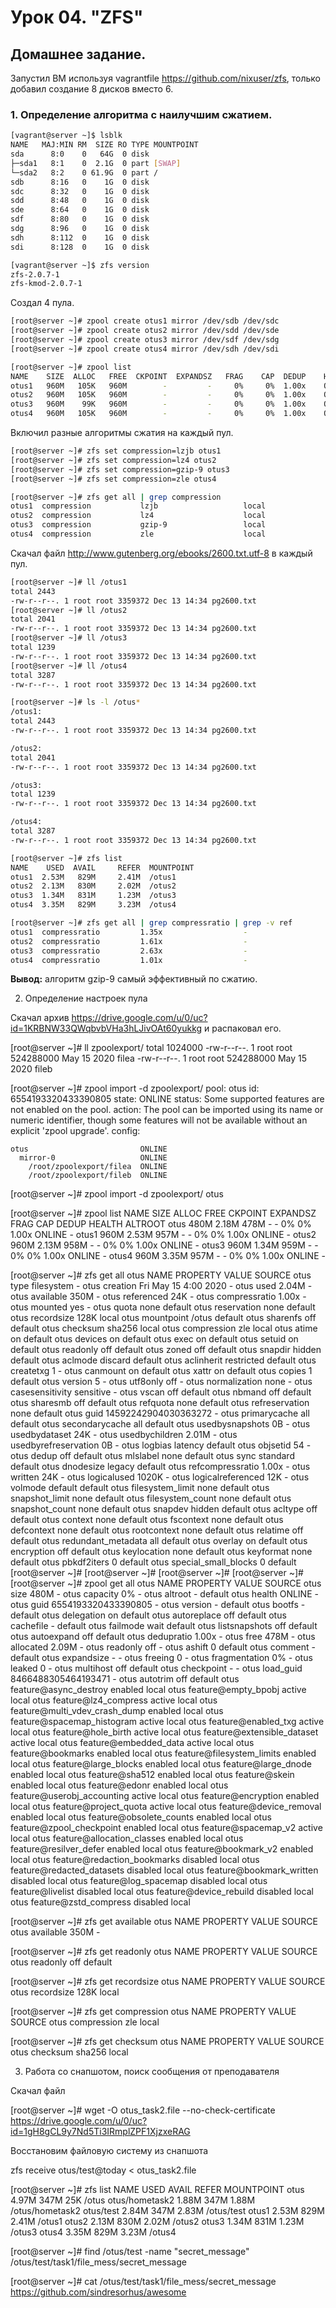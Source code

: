 # Урок 04. "ZFS"

## Домашнее задание.

Запустил ВМ используя vagrantfile https://github.com/nixuser/zfs, только добавил создание 8 дисков вместо 6.

### 1. Определение алгоритма с наилучшим сжатием.

````bash
[vagrant@server ~]$ lsblk
NAME   MAJ:MIN RM  SIZE RO TYPE MOUNTPOINT
sda      8:0    0   64G  0 disk 
├─sda1   8:1    0  2.1G  0 part [SWAP]
└─sda2   8:2    0 61.9G  0 part /
sdb      8:16   0    1G  0 disk 
sdc      8:32   0    1G  0 disk 
sdd      8:48   0    1G  0 disk 
sde      8:64   0    1G  0 disk 
sdf      8:80   0    1G  0 disk 
sdg      8:96   0    1G  0 disk 
sdh      8:112  0    1G  0 disk 
sdi      8:128  0    1G  0 disk 

[vagrant@server ~]$ zfs version
zfs-2.0.7-1
zfs-kmod-2.0.7-1
````

Создал 4 пула.
````bash
[root@server ~]# zpool create otus1 mirror /dev/sdb /dev/sdc
[root@server ~]# zpool create otus2 mirror /dev/sdd /dev/sde
[root@server ~]# zpool create otus3 mirror /dev/sdf /dev/sdg
[root@server ~]# zpool create otus4 mirror /dev/sdh /dev/sdi

[root@server ~]# zpool list
NAME    SIZE  ALLOC   FREE  CKPOINT  EXPANDSZ   FRAG    CAP  DEDUP    HEALTH  ALTROOT
otus1   960M   105K   960M        -         -     0%     0%  1.00x    ONLINE  -
otus2   960M   105K   960M        -         -     0%     0%  1.00x    ONLINE  -
otus3   960M    99K   960M        -         -     0%     0%  1.00x    ONLINE  -
otus4   960M   105K   960M        -         -     0%     0%  1.00x    ONLINE  -
````

Включил разные алгоритмы сжатия на каждый пул.

````bash
[root@server ~]# zfs set compression=lzjb otus1
[root@server ~]# zfs set compression=lz4 otus2
[root@server ~]# zfs set compression=gzip-9 otus3
[root@server ~]# zfs set compression=zle otus4

[root@server ~]# zfs get all | grep compression
otus1  compression           lzjb                   local
otus2  compression           lz4                    local
otus3  compression           gzip-9                 local
otus4  compression           zle                    local
````

Скачал файл http://www.gutenberg.org/ebooks/2600.txt.utf-8 в каждый пул.
````bash
[root@server ~]# ll /otus1
total 2443
-rw-r--r--. 1 root root 3359372 Dec 13 14:34 pg2600.txt
[root@server ~]# ll /otus2
total 2041
-rw-r--r--. 1 root root 3359372 Dec 13 14:34 pg2600.txt
[root@server ~]# ll /otus3
total 1239
-rw-r--r--. 1 root root 3359372 Dec 13 14:34 pg2600.txt
[root@server ~]# ll /otus4
total 3287
-rw-r--r--. 1 root root 3359372 Dec 13 14:34 pg2600.txt

[root@server ~]# ls -l /otus*
/otus1:
total 2443
-rw-r--r--. 1 root root 3359372 Dec 13 14:34 pg2600.txt

/otus2:
total 2041
-rw-r--r--. 1 root root 3359372 Dec 13 14:34 pg2600.txt

/otus3:
total 1239
-rw-r--r--. 1 root root 3359372 Dec 13 14:34 pg2600.txt

/otus4:
total 3287
-rw-r--r--. 1 root root 3359372 Dec 13 14:34 pg2600.txt

[root@server ~]# zfs list
NAME    USED  AVAIL     REFER  MOUNTPOINT
otus1  2.53M   829M     2.41M  /otus1
otus2  2.13M   830M     2.02M  /otus2
otus3  1.34M   831M     1.23M  /otus3
otus4  3.35M   829M     3.23M  /otus4

[root@server ~]# zfs get all | grep compressratio | grep -v ref
otus1  compressratio         1.35x                  -
otus2  compressratio         1.61x                  -
otus3  compressratio         2.63x                  -
otus4  compressratio         1.01x                  -
````

**Вывод:** алгоритм gzip-9 самый эффективный по сжатию. 

2. Определение настроек пула

Скачал архив https://drive.google.com/u/0/uc?id=1KRBNW33QWqbvbVHa3hLJivOAt60yukkg и распаковал его.


[root@server ~]# ll zpoolexport/
total 1024000
-rw-r--r--. 1 root root 524288000 May 15  2020 filea
-rw-r--r--. 1 root root 524288000 May 15  2020 fileb


[root@server ~]# zpool import -d zpoolexport/
   pool: otus
     id: 6554193320433390805
  state: ONLINE
status: Some supported features are not enabled on the pool.
 action: The pool can be imported using its name or numeric identifier, though
	some features will not be available without an explicit 'zpool upgrade'.
 config:

	otus                         ONLINE
	  mirror-0                   ONLINE
	    /root/zpoolexport/filea  ONLINE
	    /root/zpoolexport/fileb  ONLINE


[root@server ~]# zpool import -d zpoolexport/ otus

[root@server ~]# zpool list
NAME    SIZE  ALLOC   FREE  CKPOINT  EXPANDSZ   FRAG    CAP  DEDUP    HEALTH  ALTROOT
otus    480M  2.18M   478M        -         -     0%     0%  1.00x    ONLINE  -
otus1   960M  2.53M   957M        -         -     0%     0%  1.00x    ONLINE  -
otus2   960M  2.13M   958M        -         -     0%     0%  1.00x    ONLINE  -
otus3   960M  1.34M   959M        -         -     0%     0%  1.00x    ONLINE  -
otus4   960M  3.35M   957M        -         -     0%     0%  1.00x    ONLINE  -


[root@server ~]# zfs get all otus
NAME  PROPERTY              VALUE                  SOURCE
otus  type                  filesystem             -
otus  creation              Fri May 15  4:00 2020  -
otus  used                  2.04M                  -
otus  available             350M                   -
otus  referenced            24K                    -
otus  compressratio         1.00x                  -
otus  mounted               yes                    -
otus  quota                 none                   default
otus  reservation           none                   default
otus  recordsize            128K                   local
otus  mountpoint            /otus                  default
otus  sharenfs              off                    default
otus  checksum              sha256                 local
otus  compression           zle                    local
otus  atime                 on                     default
otus  devices               on                     default
otus  exec                  on                     default
otus  setuid                on                     default
otus  readonly              off                    default
otus  zoned                 off                    default
otus  snapdir               hidden                 default
otus  aclmode               discard                default
otus  aclinherit            restricted             default
otus  createtxg             1                      -
otus  canmount              on                     default
otus  xattr                 on                     default
otus  copies                1                      default
otus  version               5                      -
otus  utf8only              off                    -
otus  normalization         none                   -
otus  casesensitivity       sensitive              -
otus  vscan                 off                    default
otus  nbmand                off                    default
otus  sharesmb              off                    default
otus  refquota              none                   default
otus  refreservation        none                   default
otus  guid                  14592242904030363272   -
otus  primarycache          all                    default
otus  secondarycache        all                    default
otus  usedbysnapshots       0B                     -
otus  usedbydataset         24K                    -
otus  usedbychildren        2.01M                  -
otus  usedbyrefreservation  0B                     -
otus  logbias               latency                default
otus  objsetid              54                     -
otus  dedup                 off                    default
otus  mlslabel              none                   default
otus  sync                  standard               default
otus  dnodesize             legacy                 default
otus  refcompressratio      1.00x                  -
otus  written               24K                    -
otus  logicalused           1020K                  -
otus  logicalreferenced     12K                    -
otus  volmode               default                default
otus  filesystem_limit      none                   default
otus  snapshot_limit        none                   default
otus  filesystem_count      none                   default
otus  snapshot_count        none                   default
otus  snapdev               hidden                 default
otus  acltype               off                    default
otus  context               none                   default
otus  fscontext             none                   default
otus  defcontext            none                   default
otus  rootcontext           none                   default
otus  relatime              off                    default
otus  redundant_metadata    all                    default
otus  overlay               on                     default
otus  encryption            off                    default
otus  keylocation           none                   default
otus  keyformat             none                   default
otus  pbkdf2iters           0                      default
otus  special_small_blocks  0                      default
[root@server ~]# 
[root@server ~]# 
[root@server ~]# 
[root@server ~]# 
[root@server ~]# zpool get all otus
NAME  PROPERTY                       VALUE                          SOURCE
otus  size                           480M                           -
otus  capacity                       0%                             -
otus  altroot                        -                              default
otus  health                         ONLINE                         -
otus  guid                           6554193320433390805            -
otus  version                        -                              default
otus  bootfs                         -                              default
otus  delegation                     on                             default
otus  autoreplace                    off                            default
otus  cachefile                      -                              default
otus  failmode                       wait                           default
otus  listsnapshots                  off                            default
otus  autoexpand                     off                            default
otus  dedupratio                     1.00x                          -
otus  free                           478M                           -
otus  allocated                      2.09M                          -
otus  readonly                       off                            -
otus  ashift                         0                              default
otus  comment                        -                              default
otus  expandsize                     -                              -
otus  freeing                        0                              -
otus  fragmentation                  0%                             -
otus  leaked                         0                              -
otus  multihost                      off                            default
otus  checkpoint                     -                              -
otus  load_guid                      8466488305464193471            -
otus  autotrim                       off                            default
otus  feature@async_destroy          enabled                        local
otus  feature@empty_bpobj            active                         local
otus  feature@lz4_compress           active                         local
otus  feature@multi_vdev_crash_dump  enabled                        local
otus  feature@spacemap_histogram     active                         local
otus  feature@enabled_txg            active                         local
otus  feature@hole_birth             active                         local
otus  feature@extensible_dataset     active                         local
otus  feature@embedded_data          active                         local
otus  feature@bookmarks              enabled                        local
otus  feature@filesystem_limits      enabled                        local
otus  feature@large_blocks           enabled                        local
otus  feature@large_dnode            enabled                        local
otus  feature@sha512                 enabled                        local
otus  feature@skein                  enabled                        local
otus  feature@edonr                  enabled                        local
otus  feature@userobj_accounting     active                         local
otus  feature@encryption             enabled                        local
otus  feature@project_quota          active                         local
otus  feature@device_removal         enabled                        local
otus  feature@obsolete_counts        enabled                        local
otus  feature@zpool_checkpoint       enabled                        local
otus  feature@spacemap_v2            active                         local
otus  feature@allocation_classes     enabled                        local
otus  feature@resilver_defer         enabled                        local
otus  feature@bookmark_v2            enabled                        local
otus  feature@redaction_bookmarks    disabled                       local
otus  feature@redacted_datasets      disabled                       local
otus  feature@bookmark_written       disabled                       local
otus  feature@log_spacemap           disabled                       local
otus  feature@livelist               disabled                       local
otus  feature@device_rebuild         disabled                       local
otus  feature@zstd_compress          disabled                       local


[root@server ~]# zfs get available otus
NAME  PROPERTY   VALUE  SOURCE
otus  available  350M   -

[root@server ~]# zfs get readonly otus
NAME  PROPERTY  VALUE   SOURCE
otus  readonly  off     default

[root@server ~]# zfs get recordsize otus
NAME  PROPERTY    VALUE    SOURCE
otus  recordsize  128K     local

[root@server ~]# zfs get compression otus
NAME  PROPERTY     VALUE           SOURCE
otus  compression  zle             local

[root@server ~]# zfs get checksum otus
NAME  PROPERTY  VALUE      SOURCE
otus  checksum  sha256     local


3. Работа со снапшотом, поиск сообщения от преподавателя

Скачал файл

[root@server ~]# wget -O otus_task2.file --no-check-certificate https://drive.google.com/u/0/uc?id=1gH8gCL9y7Nd5Ti3IRmplZPF1XjzxeRAG

Восстановим файловую систему из снапшота


zfs receive otus/test@today < otus_task2.file

[root@server ~]# zfs list
NAME             USED  AVAIL     REFER  MOUNTPOINT
otus            4.97M   347M       25K  /otus
otus/hometask2  1.88M   347M     1.88M  /otus/hometask2
otus/test       2.84M   347M     2.83M  /otus/test
otus1           2.53M   829M     2.41M  /otus1
otus2           2.13M   830M     2.02M  /otus2
otus3           1.34M   831M     1.23M  /otus3
otus4           3.35M   829M     3.23M  /otus4


[root@server ~]# find /otus/test -name "secret_message"
/otus/test/task1/file_mess/secret_message


[root@server ~]# cat /otus/test/task1/file_mess/secret_message
https://github.com/sindresorhus/awesome

